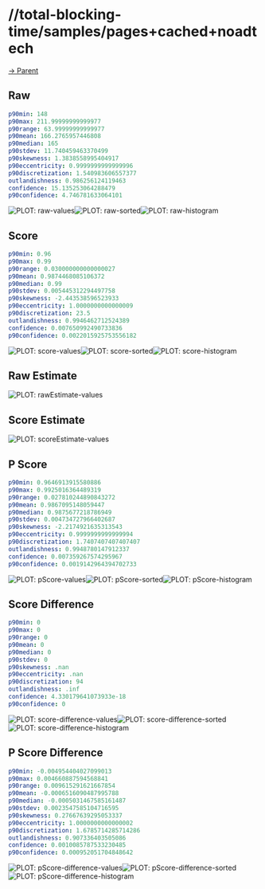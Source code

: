 
# //total-blocking-time/samples/pages+cached+noadtech

[→ Parent](../..)


## Raw


```yaml
p90min: 148
p90max: 211.99999999999977
p90range: 63.99999999999977
p90mean: 166.2765957446808
p90median: 165
p90stdev: 11.740459463370499
p90skewness: 1.3838558995404917
p90eccentricity: 0.9999999999999996
p90discretization: 1.540983606557377
outlandishness: 0.986256124119463
confidence: 15.135253064288479
p90confidence: 4.746781633064101

```

![PLOT: raw-values](./raw/values.svg)![PLOT: raw-sorted](./raw/sorted.svg)![PLOT: raw-histogram](./raw/histogram.svg)
## Score


```yaml
p90min: 0.96
p90max: 0.99
p90range: 0.030000000000000027
p90mean: 0.9874468085106372
p90median: 0.99
p90stdev: 0.005445312294497758
p90skewness: -2.443538596523933
p90eccentricity: 1.0000000000000009
p90discretization: 23.5
outlandishness: 0.9946462712524389
confidence: 0.007650992490733836
p90confidence: 0.0022015925753556182

```

![PLOT: score-values](./score/values.svg)![PLOT: score-sorted](./score/sorted.svg)![PLOT: score-histogram](./score/histogram.svg)
## Raw Estimate

![PLOT: rawEstimate-values](./rawEstimate/values.svg)
## Score Estimate

![PLOT: scoreEstimate-values](./scoreEstimate/values.svg)
## P Score


```yaml
p90min: 0.9646913915580886
p90max: 0.9925016364489319
p90range: 0.027810244890843272
p90mean: 0.9867095148059447
p90median: 0.9875677218786949
p90stdev: 0.004734727966402687
p90skewness: -2.2174921635313543
p90eccentricity: 0.9999999999999994
p90discretization: 1.7407407407407407
outlandishness: 0.9948780147912337
confidence: 0.007359267574295967
p90confidence: 0.0019142964394702733

```

![PLOT: pScore-values](./pScore/values.svg)![PLOT: pScore-sorted](./pScore/sorted.svg)![PLOT: pScore-histogram](./pScore/histogram.svg)
## Score Difference


```yaml
p90min: 0
p90max: 0
p90range: 0
p90mean: 0
p90median: 0
p90stdev: 0
p90skewness: .nan
p90eccentricity: .nan
p90discretization: 94
outlandishness: .inf
confidence: 4.330179641073933e-18
p90confidence: 0

```

![PLOT: score-difference-values](./score-difference/values.svg)![PLOT: score-difference-sorted](./score-difference/sorted.svg)![PLOT: score-difference-histogram](./score-difference/histogram.svg)
## P Score Difference


```yaml
p90min: -0.004954404027099013
p90max: 0.004660887594568841
p90range: 0.009615291621667854
p90mean: -0.0006516090487995788
p90median: -0.0005031467585161487
p90stdev: 0.0023547585104716595
p90skewness: 0.27667639295053337
p90eccentricity: 1.0000000000000002
p90discretization: 1.6785714285714286
outlandishness: 0.907336403505086
confidence: 0.0010085787533230485
p90confidence: 0.000952051704848642

```

![PLOT: pScore-difference-values](./pScore-difference/values.svg)![PLOT: pScore-difference-sorted](./pScore-difference/sorted.svg)![PLOT: pScore-difference-histogram](./pScore-difference/histogram.svg)